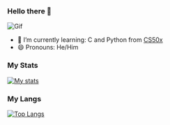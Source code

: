 ### Hello there 👋
![Gif](https://media.tenor.com/0Akz_GWDQyQAAAAC/star-wars-hello-there.gif)
- 🌱 I’m currently learning: C and Python from [CS50x](https://cs50.harvard.edu/x/2023/)
- 😄 Pronouns: He/Him

### My Stats
[![My stats](https://github-readme-stats.vercel.app/api?username=Goku-04&count_private=true&show_icons=true&theme=discord_old_blurple)](https://github.com/anuraghazra/github-readme-stats)

### My Langs
[![Top Langs](https://github-readme-stats.vercel.app/api/top-langs/?username=Goku-04)](https://github.com/anuraghazra/github-readme-stats)
